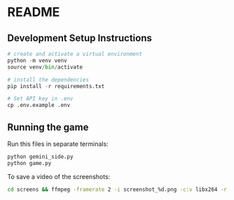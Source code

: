 # README

## Development Setup Instructions

```python
# create and activate a virtual environment
python -m venv venv
source venv/bin/activate

# install the dependencies
pip install -r requirements.txt

# Set API key in .env
cp .env.example .env
```

## Running the game

Run this files in separate terminals:

```python
python gemini_side.py
python game.py
```

To save a video of the screenshots:

```bash
cd screens && ffmpeg -framerate 2 -i screenshot_%d.png -c:v libx264 -r 30 -pix_fmt yuv420p ../tetris.mp4
```

